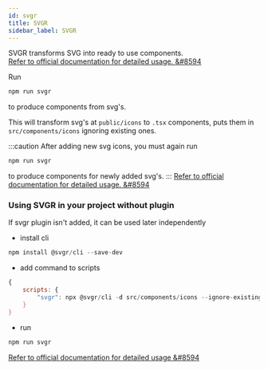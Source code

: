 ```yaml
---
id: svgr
title: SVGR
sidebar_label: SVGR
---
```


SVGR transforms SVG into ready to use components.  
[Refer to official documentation for detailed usage. &#8594](https://react-svgr.com/docs/getting-started/)

Run
```js
npm run svgr
```

to produce components from svg's.

This will transform svg's at `public/icons` to `.tsx` components, puts them in `src/components/icons` ignoring existing ones.

:::caution
After adding new svg icons, you must again run
```js
npm run svgr
````
to produce components for newly added svg's.
:::
[Refer to official documentation for detailed usage.  &#8594](https://react-svgr.com/docs/options/)

### Using SVGR in your project without plugin
If svgr plugin isn't added, it can be used later independently
- install cli
```js
npm install @svgr/cli --save-dev
```
- add command to scripts
```js title="package.json"
{
    scripts: {
        "svgr": npx @svgr/cli -d src/components/icons --ignore-existing --icon --typescript public/icons
    }
}
```
- run
```js
npm run svgr
```
[Refer to official documentation for detailed usage  &#8594](https://react-svgr.com/docs/cli/)